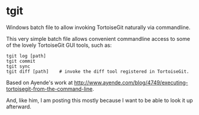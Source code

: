 tgit
====

Windows batch file to allow invoking TortoiseGit naturally via commandline.

This very simple batch file allows convenient commandline access to some of the lovely TortoiseGit GUI tools, such as:

    tgit log [path]
    tgit commit
    tgit sync
    tgit diff [path]    # invoke the diff tool registered in TortoiseGit.

Based on Ayende's work at http://www.ayende.com/blog/4749/executing-tortoisegit-from-the-command-line.

And, like him, I am posting this mostly because I want to be able to look it up afterward.
